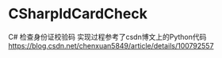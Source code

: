 # CSharpIdCardCheck

C# 检查身份证校验码
实现过程参考了csdn博文上的Python代码 https://blog.csdn.net/chenxuan5849/article/details/100792557